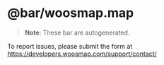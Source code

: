 # @bar/woosmap.map

> **Note**: These bar are autogenerated.

To report issues, please submit the form at https://developers.woosmap.com/support/contact/
